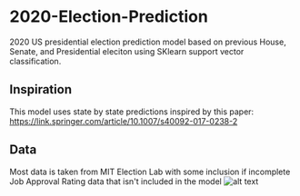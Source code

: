 # 2020-Election-Prediction
2020 US presidential election prediction model based on previous House, Senate, and Presidential eleciton using SKlearn support vector classification.
## Inspiration
This model uses state by state predictions inspired by this paper:
https://link.springer.com/article/10.1007/s40092-017-0238-2
## Data
Most data is taken from MIT Election Lab with some inclusion if incomplete Job Approval Rating data that isn't included in the model
![alt text](https://raw.githubusercontent.com/nathanrosswilson/2020-Election-Prediction/data/2020Prediction.png)
